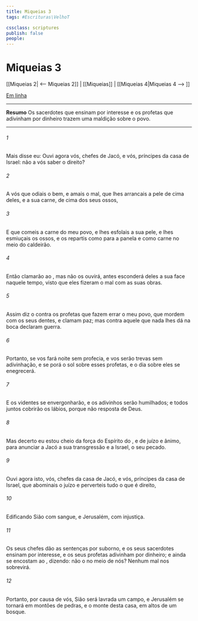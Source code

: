 ```yaml
---
title: Miqueias 3
tags: #Escrituras\VelhoT

cssclass: scriptures
publish: false
people:
---
```


# Miqueias 3
[[Miqueias 2| <-- Miqueias 2]] | [[Miqueias]] | [[Miqueias 4|Miqueias 4 --> ]]

[Em linha](https://churchofjesuschrist.org/study/scriptures/ot/micah/3?lang=por)

---
__Resumo__
Os sacerdotes que ensinam por interesse e os profetas que adivinham por dinheiro trazem uma maldição sobre o povo.

---
###### 1 
Mais disse eu: Ouvi agora vós, chefes de Jacó, e vós, príncipes da casa de Israel:  não  a vós  saber o direito?

###### 2 
A vós que odiais o bem, e amais o mal, que lhes arrancais a pele de cima deles, e a sua carne, de cima dos seus ossos,

###### 3 
E que comeis a carne do meu povo, e lhes esfolais a sua pele, e lhes esmiuçais os ossos, e os repartis como para a panela e como carne no meio do caldeirão.

###### 4 
Então clamarão ao , mas não os ouvirá, antes esconderá deles a sua face naquele tempo, visto que eles fizeram o mal com as suas obras.

###### 5 
Assim diz o  contra os profetas que fazem errar o meu povo, que mordem com os seus dentes, e clamam paz; mas contra aquele que nada lhes dá na boca declaram guerra.

###### 6 
Portanto, se vos fará noite sem profecia, e vos serão trevas sem adivinhação, e se porá o sol sobre esses profetas, e o dia sobre eles se enegrecerá.

###### 7 
E os videntes se envergonharão, e os adivinhos serão humilhados; e todos juntos cobrirão os lábios, porque não  resposta de Deus.

###### 8 
Mas decerto eu estou cheio da força do Espírito do , e  de juízo e ânimo, para anunciar a Jacó a sua transgressão e a Israel, o seu pecado.

###### 9 
Ouvi agora isto, vós, chefes da casa de Jacó, e vós, príncipes da casa de Israel, que abominais o juízo e perverteis tudo o que é direito,

###### 10 
Edificando Sião com sangue, e Jerusalém, com injustiça.

###### 11 
Os seus chefes dão as sentenças por suborno, e os seus sacerdotes ensinam por interesse, e os seus profetas adivinham por dinheiro; e ainda se encostam ao , dizendo:  não  o  no meio de nós? Nenhum mal nos sobrevirá.

###### 12 
Portanto, por causa de vós, Sião será lavrada  um campo, e Jerusalém se tornará em montões de pedras, e o monte desta casa, em altos de um bosque.

